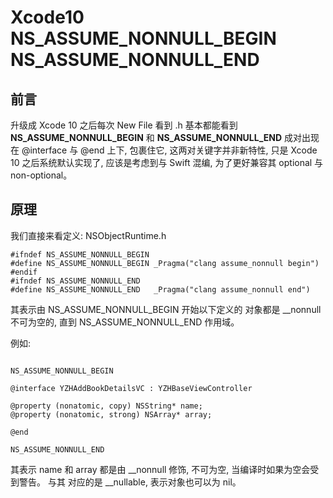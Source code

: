 # Xcode10 NS_ASSUME_NONNULL_BEGIN NS_ASSUME_NONNULL_END

## 前言

升级成 Xcode 10 之后每次 New File 看到 .h 基本都能看到 **NS_ASSUME_NONNULL_BEGIN** 和 **NS_ASSUME_NONNULL_END** 成对出现在 @interface 与 @end 上下, 包裹住它, 这两对关键字并非新特性, 只是 Xcode 10 之后系统默认实现了, 应该是考虑到与 Swift 混编, 为了更好兼容其 optional 与 non-optional。

## 原理

我们直接来看定义: NSObjectRuntime.h 
```
#ifndef NS_ASSUME_NONNULL_BEGIN
#define NS_ASSUME_NONNULL_BEGIN _Pragma("clang assume_nonnull begin")
#endif
#ifndef NS_ASSUME_NONNULL_END
#define NS_ASSUME_NONNULL_END   _Pragma("clang assume_nonnull end")
```

其表示由 NS_ASSUME_NONNULL_BEGIN 开始以下定义的 对象都是 __nonnull 不可为空的, 直到 NS_ASSUME_NONNULL_END 作用域。

例如:
```

NS_ASSUME_NONNULL_BEGIN

@interface YZHAddBookDetailsVC : YZHBaseViewController

@property (nonatomic, copy) NSString* name;
@property (nonatomic, strong) NSArray* array;

@end

NS_ASSUME_NONNULL_END

```
其表示  name 和 array 都是由  __nonnull  修饰, 不可为空,  当编译时如果为空会受到警告。
与其 对应的是 __nullable, 表示对象也可以为 nil。




